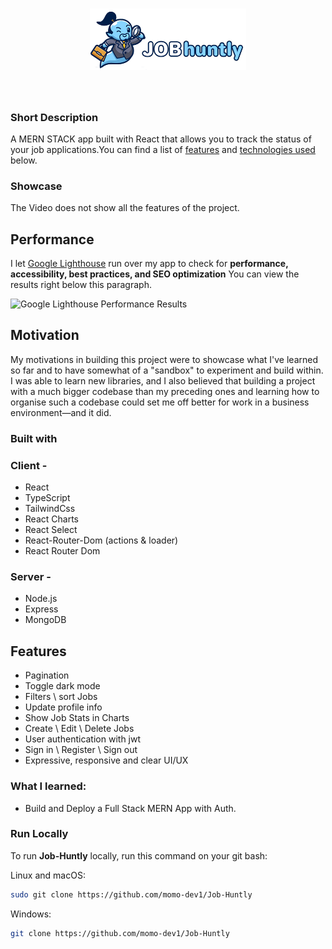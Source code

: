 <h1 align="center">
<img src="/client/src/assets/logo.png" width="250px"/> 
</h1>

<br /> 


### Short Description
A MERN STACK app built with React that allows you to track the status of your job applications.You can find a list of [features](#features) and [technologies used](#technologies-used) below.

### Showcase
The Video does not show all the features of the project.
<br /> 


## Performance
I let [Google Lighthouse](https://chrome.google.com/webstore/detail/lighthouse/blipmdconlkpinefehnmjammfjpmpbjk) run over my app to check for **performance, accessibility, best practices, and SEO optimization** You can view the results right below this paragraph.

![Google Lighthouse Performance Results](https://i.ibb.co/JKbmk88/report.png)

## Motivation
My motivations in building this project were to showcase what I've learned so far and to have somewhat of a "sandbox" to experiment and build within. I was able to learn new libraries, and I also believed that building a project with a much bigger codebase than my preceding ones and learning how to organise such a codebase could set me off better for work in a business environment—and it did.

### Built with

### Client - 
- React
- TypeScript
- TailwindCss
- React Charts
- React Select
- React-Router-Dom (actions & loader)
- React Router Dom

### Server - 
- Node.js
- Express
- MongoDB

## Features

- Pagination
- Toggle dark mode
- Filters \ sort Jobs
- Update profile info
- Show Job Stats in Charts
- Create \ Edit \ Delete Jobs
- User authentication with jwt
- Sign in \ Register \ Sign out
- Expressive, responsive and clear UI/UX

### What I learned:
- Build and Deploy a Full Stack MERN App with Auth.


### Run Locally

To run **Job-Huntly** locally, run this command on your git bash:

Linux and macOS:

```bash
sudo git clone https://github.com/momo-dev1/Job-Huntly
```

Windows:

```bash
git clone https://github.com/momo-dev1/Job-Huntly
```